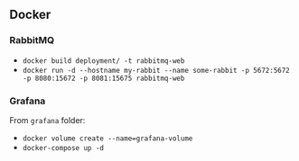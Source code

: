 

## Docker
### RabbitMQ
- `docker build deployment/ -t rabbitmq-web`
- `docker run -d --hostname my-rabbit --name some-rabbit -p 5672:5672 -p 8080:15672 -p 8081:15675 rabbitmq-web`


### Grafana
From `grafana` folder:

- `docker volume create --name=grafana-volume`
- `docker-compose up -d`

